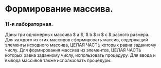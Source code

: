 # Формирование массива.
### 11-я лабораторная.
Даны три одномерных массива $ a $, $ b $ и $ c $ разного размера. Для каждого из этих массивов сформировать массив, 
содержащий элементы исходного массива, ЦЕЛАЯ ЧАСТЬ которых равна заданному числу. 
Для формирования массива из элементов, ЦЕЛАЯ ЧАСТЬ которых равна заданному числу, использовать процедуру. 
Для ввода и вывода массивов также использовать процедуры.
